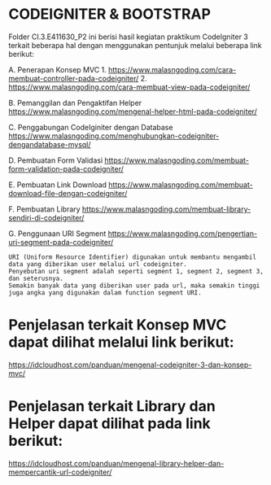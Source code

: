 # CODEIGNITER & BOOTSTRAP
Folder CI.3.E411630_P2 ini berisi hasil kegiatan praktikum CodeIgniter 3 terkait beberapa hal dengan menggunakan pentunjuk melalui beberapa link berikut:

A. Penerapan Konsep MVC
    1. https://www.malasngoding.com/cara-membuat-controller-pada-codeigniter/
    2. https://www.malasngoding.com/cara-membuat-view-pada-codeigniter/
    
B. Pemanggilan dan Pengaktifan Helper
    https://www.malasngoding.com/mengenal-helper-html-pada-codeigniter/

C. Penggabungan CodeIginiter dengan Database
    https://www.malasngoding.com/menghubungkan-codeigniter-dengandatabase-mysql/

D. Pembuatan Form Validasi
    https://www.malasngoding.com/membuat-form-validation-pada-codeigniter/

E. Pembuatan Link Download
    https://www.malasngoding.com/membuat-download-file-dengan-codeigniter/
    
F. Pembuatan Library
    https://www.malasngoding.com/membuat-library-sendiri-di-codeigniter/
    
G. Penggunaan URI Segment
    https://www.malasngoding.com/pengertian-uri-segment-pada-codeigniter/
    
    URI (Uniform Resource Identifier) digunakan untuk membantu mengambil data yang diberikan user melalui url codeigniter.
    Penyebutan uri segment adalah seperti segment 1, segment 2, segment 3, dan seterusnya.
    Semakin banyak data yang diberikan user pada url, maka semakin tinggi juga angka yang digunakan dalam function segment URI.


# Penjelasan terkait Konsep MVC dapat dilihat melalui link berikut:
https://idcloudhost.com/panduan/mengenal-codeigniter-3-dan-konsep-mvc/

# Penjelasan terkait Library dan Helper dapat dilihat pada link berikut:
https://idcloudhost.com/panduan/mengenal-library-helper-dan-mempercantik-url-codeigniter/
